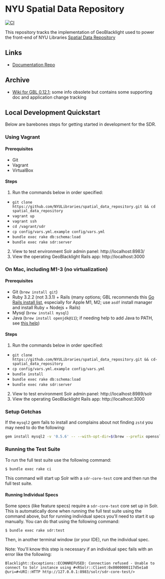 # NYU Spatial Data Repository

[![CI](https://github.com/NYULibraries/spatial_data_repository/actions/workflows/ci.yml/badge.svg)](https://github.com/NYULibraries/spatial_data_repository/actions/workflows/ci.yml)

This repository tracks the implementation of GeoBlacklight used to power the front-end of NYU Libraries [Spatial Data Repository](https://geo.nyu.edu)

## Links

- [Documentation Repo](https://github.com/NYULibraries/sdr-documentation)

## Archive

- [Wiki for GBL 0.12.1](https://github.com/NYULibraries/spatial_data_repository/wiki); some info obsolete but contains some supporting doc and application change tracking

## Local Development Quickstart

Below are barebones steps for getting started in development for the SDR. 

### Using Vagrant

#### Prerequisites
- Git
- Vagrant
- VirtualBox

#### Steps

1. Run the commands below in order specified:
  - `git clone https://github.com/NYULibraries/spatial_data_repository.git && cd spatial_data_repository`
  - `vagrant up`
  - `vagrant ssh`
  - `cd /vagrant/sdr`
  - `cp config/vars.yml.example config/vars.yml`
  - `bundle exec rake db:schema:load`
  - `bundle exec rake sdr:server`
2. View to test environment Solr admin panel: http://localhost:8983/
3. View the operating GeoBlacklight Rails app: http://localhost:3000

### On Mac, including M1-3 (no virtualization)

#### Prerequisites
- Git (`brew install git`)
- Ruby 3.2.2 (not 3.3.1) + Rails (many options; GBL recommends this [Go Rails install list](https://gorails.com/setup/macos/14-sonoma#ruby), especially for Apple M1, M2; use `asdf` install manager and install Ruby + Nodejs + Rails)
- Mysql (`brew install mysql`)
- Java (`brew install openjdk@11`); if needing help to add Java to PATH, see [this help](https://stackoverflow.com/questions/71059252/mac-the-operation-couldn-t-be-completed-unable-to-locate-a-java-runtime-that-su))

#### Steps

1. Run the commands below in order specified:
  - `git clone https://github.com/NYULibraries/spatial_data_repository.git && cd- spatial_data_repository`
  - `cp config/vars.yml.example config/vars.yml`
  - `bundle install`
  - `bundle exec rake db:schema:load`
  - `bundle exec rake sdr:server`
2. View to test environment Solr admin panel: http://localhost:8989/solr
3. View the operating GeoBlacklight Rails app: http://localhost:3000

### Setup Gotchas

If the `mysql2` gem fails to install and complains about not finding `zstd` you may need to do the following:

```bash
gem install mysql2 -v '0.5.6' -- --with-opt-dir=$(brew --prefix openssl) --with-ldflags=-L/opt/homebrew/opt/zstd/lib
```

### Running the Test Suite

To run the full test suite use the following command:

```bash
$ bundle exec rake ci
```

This command will start up Solr with a `sdr-core-test` core and then run the full test suite.

#### Running Individual Specs

Some specs (like feature specs) require a `sdr-core-test` core set up in Solr. This is automatically done when running the full test suite using the command above, but for running individual specs you'll need to start it up manually. You can do that using the following command:

```bash
$ bundle exec rake sdr:test
```

Then, in another terminal window (or your IDE), run the individual spec.

Note: You'll know this step is necessary if an individual spec fails with an error like the following:

```plaintext
Blacklight::Exceptions::ECONNREFUSED: Connection refused - Unable to connect to Solr instance using #<RSolr::Client:0x0000000117d5e1a8 @uri=#<URI::HTTP http://127.0.0.1:8983/solr/sdr-core-test/>
```

